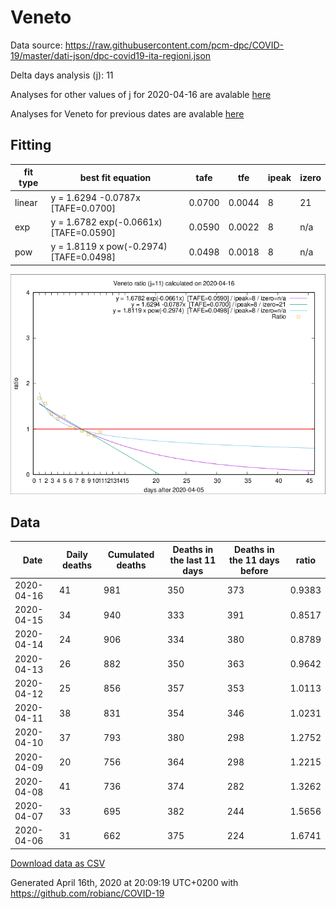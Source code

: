 # Veneto

Data source: https://raw.githubusercontent.com/pcm-dpc/COVID-19/master/dati-json/dpc-covid19-ita-regioni.json

Delta days analysis (j): 11

Analyses for other values of j for 2020-04-16 are avalable [here](../2020-04-16/README.md)

Analyses for Veneto for previous dates are avalable [here](../README.md)

## Fitting 
|fit type|best fit equation|tafe|tfe|ipeak|izero|
|-------|-----|--------|------|---|---|
|linear|y = 1.6294 -0.0787x  [TAFE=0.0700]|0.0700|0.0044|8|21|
|exp|y = 1.6782 exp(-0.0661x)  [TAFE=0.0590]|0.0590|0.0022|8|n/a|
|pow|y = 1.8119 x pow(-0.2974)  [TAFE=0.0498]|0.0498|0.0018|8|n/a|

![Plot](COVID-19_veneto_j11_2020-04-16.png)

## Data
|Date|Daily deaths|Cumulated deaths|Deaths in the last 11 days|Deaths in the 11 days before|ratio|
|----|----------|-----------|-------|--------------------|-----|
|2020-04-16|41|981|350|373|0.9383|
|2020-04-15|34|940|333|391|0.8517|
|2020-04-14|24|906|334|380|0.8789|
|2020-04-13|26|882|350|363|0.9642|
|2020-04-12|25|856|357|353|1.0113|
|2020-04-11|38|831|354|346|1.0231|
|2020-04-10|37|793|380|298|1.2752|
|2020-04-09|20|756|364|298|1.2215|
|2020-04-08|41|736|374|282|1.3262|
|2020-04-07|33|695|382|244|1.5656|
|2020-04-06|31|662|375|224|1.6741|

[Download data as CSV](COVID-19_veneto_j11_2020-04-16.csv)

Generated April 16th, 2020 at 20:09:19 UTC+0200 with https://github.com/robianc/COVID-19
